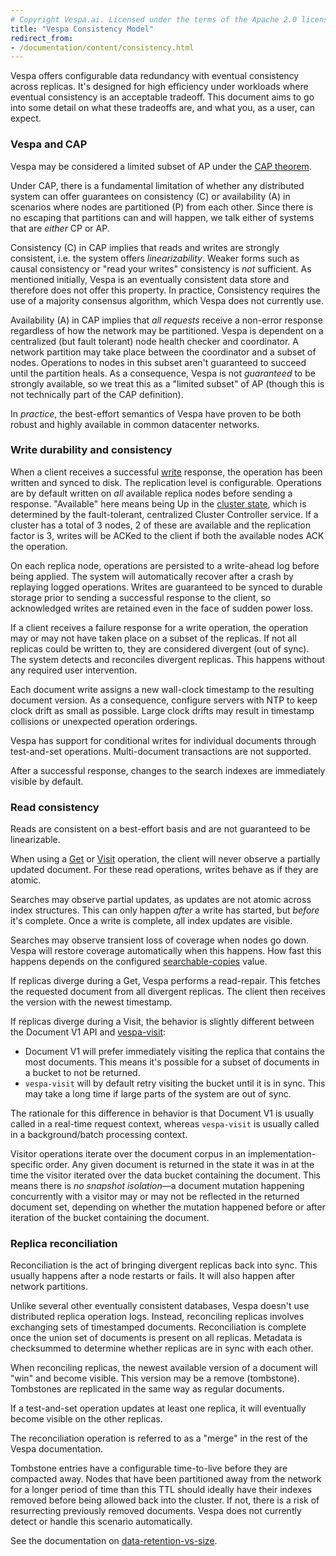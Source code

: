 ```yaml
---
# Copyright Vespa.ai. Licensed under the terms of the Apache 2.0 license. See LICENSE in the project root.
title: "Vespa Consistency Model"
redirect_from:
- /documentation/content/consistency.html
---
```


Vespa offers configurable data redundancy with eventual consistency across replicas.
It's designed for high efficiency under workloads where eventual consistency is an
acceptable tradeoff. This document aims to go into some detail on what these tradeoffs
are, and what you, as a user, can expect.

<!-- TODO more doc links, explain replica vs bucket?, ... -->

### Vespa and CAP

Vespa may be considered a limited subset of AP under the [CAP theorem](https://en.wikipedia.org/wiki/CAP_theorem).

Under CAP, there is a fundamental limitation of whether any distributed system can offer
guarantees on consistency (C) or availability (A) in scenarios where nodes are partitioned (P)
from each other. Since there is no escaping that partitions can and will happen, we talk
either of systems that are _either_ CP or AP.

Consistency (C) in CAP implies that reads and writes are strongly consistent, i.e. the system offers
_linearizability_.
Weaker forms such as causal consistency or "read your writes" consistency is _not_ sufficient.
As mentioned initially, Vespa is an eventually consistent data store and therefore does not offer
this property. In practice, Consistency requires the use of a majority consensus algorithm, which
Vespa does not currently use.

Availability (A) in CAP implies that _all requests_ receive a non-error response regardless of how
the network may be partitioned. Vespa is dependent on a centralized (but fault tolerant) node health
checker and coordinator. A network partition may take place between the coordinator and a subset of nodes.
Operations to nodes in this subset aren't guaranteed to succeed until the partition heals.
As a consequence, Vespa is not _guaranteed_ to be strongly available,
so we treat this as a "limited subset" of AP (though this is not technically part of the CAP definition).

In _practice_, the best-effort semantics of Vespa have proven to be both robust and
highly available in common datacenter networks.

### Write durability and consistency

When a client receives a successful [write](../reads-and-writes.html) response,
the operation has been written and synced to disk. The replication level is configurable.
Operations are by default written on _all_ available replica nodes before sending a response.
"Available" here means being Up in the [cluster state](content-nodes.html#cluster-state),
which is determined by the fault-tolerant, centralized Cluster Controller service.
If a cluster has a total of 3 nodes, 2 of these are available and the replication factor
is 3, writes will be ACKed to the client if both the available nodes ACK the operation.

On each replica node, operations are persisted to a write-ahead log before
being applied. The system will automatically recover after a crash by replaying
logged operations. Writes are guaranteed to be synced to durable storage prior
to sending a successful response to the client, so acknowledged writes are retained even
in the face of sudden power loss.

If a client receives a failure response for a write operation, the operation may or may not have taken
place on a subset of the replicas. If not all replicas could be written to,
they are considered divergent (out of sync). The system detects and reconciles
divergent replicas. This happens without any required user intervention.

Each document write assigns a new wall-clock timestamp to the resulting document
version. As a consequence, configure servers with NTP to keep clock drift as small
as possible. Large clock drifts may result in timestamp collisions or unexpected
operation orderings.

Vespa has support for conditional writes for individual documents through
test-and-set operations. Multi-document transactions are not supported.

After a successful response, changes to the search indexes are immediately
visible by default.

### Read consistency

Reads are consistent on a best-effort basis and are not guaranteed to be linearizable.

When using a [Get](../reference/document-v1-api-reference.html#get) or [Visit](../visiting.html) operation,
the client will never observe a partially updated document.
For these read operations, writes behave as if they are atomic.

Searches may observe partial updates, as updates are not atomic across index
structures. This can only happen _after_ a write has started, but _before_ it's
complete. Once a write is complete, all index updates are visible.

Searches may observe transient loss of coverage when nodes go down. Vespa will
restore coverage automatically when this happens. How fast this happens depends
on the configured [searchable-copies](../reference/services-content.html#searchable-copies) value.

If replicas diverge during a Get, Vespa performs a read-repair. This fetches the
requested document from all divergent replicas. The client then receives the
version with the newest timestamp.

If replicas diverge during a Visit, the behavior is slightly different between
the Document V1 API and [vespa-visit](/en/operations-selfhosted/vespa-cmdline-tools.html#vespa-visit):

  * Document V1 will prefer immediately visiting the replica that contains the
    most documents. This means it's possible for a subset of documents in a bucket
    to not be returned.
  * `vespa-visit` will by default retry visiting the bucket until it is in sync.
    This may take a long time if large parts of the system are out of sync.

The rationale for this difference in behavior is that Document V1 is usually
called in a real-time request context, whereas `vespa-visit` is usually called
in a background/batch processing context.

Visitor operations iterate over the document corpus in an implementation-specific
order. Any given document is returned in the state it was in at the time the visitor
iterated over the data bucket containing the document. This means there is <em>no
snapshot isolation</em>—a document mutation happening concurrently with a visitor
may or may not be reflected in the returned document set, depending on whether
the mutation happened before or after iteration of the bucket containing the document.

### Replica reconciliation

Reconciliation is the act of bringing divergent replicas back into sync. This
usually happens after a node restarts or fails. It will also happen after
network partitions.

Unlike several other eventually consistent databases, Vespa doesn't use
distributed replica operation logs. Instead, reconciling replicas involves
exchanging sets of timestamped documents. Reconciliation is complete once
the union set of documents is present on all replicas. Metadata is checksummed
to determine whether replicas are in sync with each other.

When reconciling replicas, the newest available version of a document will
"win" and become visible. This version may be a remove (tombstone). Tombstones
are replicated in the same way as regular documents.

If a test-and-set operation updates at least one replica, it will eventually
become visible on the other replicas.

The reconciliation operation is referred to as a "merge" in the rest of the Vespa
documentation.

Tombstone entries have a configurable time-to-live before they are compacted away.
Nodes that have been partitioned away from the network for a longer period of time
than this TTL should ideally have their indexes removed before being allowed back into the cluster.
If not, there is a risk of resurrecting previously removed documents.
Vespa does not currently detect or handle this scenario automatically.

See the documentation on [data-retention-vs-size](/en/operations-selfhosted/admin-procedures.html#data-retention-vs-size).
